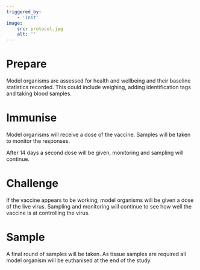 ```yaml
---
triggered_by:
    - 'init'
image:
    src: protocol.jpg
    alt: ''
---
```


# Prepare

Model organisms are assessed for health and wellbeing and their baseline statistics recorded. This could include weighing, adding identification tags and taking blood samples.

# Immunise

Model organisms will receive a dose of the vaccine. Samples will be taken to monitor the responses.

After 14 days a second dose will be given, monitoring and sampling will continue.

# Challenge

If the vaccine appears to be working, model organisms will be given a dose of the live virus. Sampling and monitoring will continue to see how well the vaccine is at controlling the virus.

# Sample

A final round of samples will be taken. As tissue samples are required all model organism will be euthanised at the end of the study.
